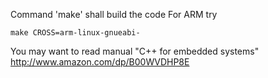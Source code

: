 Command 'make' shall build the code 
For ARM try 

    make CROSS=arm-linux-gnueabi-
    
You may want to read manual "C++ for embedded systems" http://www.amazon.com/dp/B00WVDHP8E

